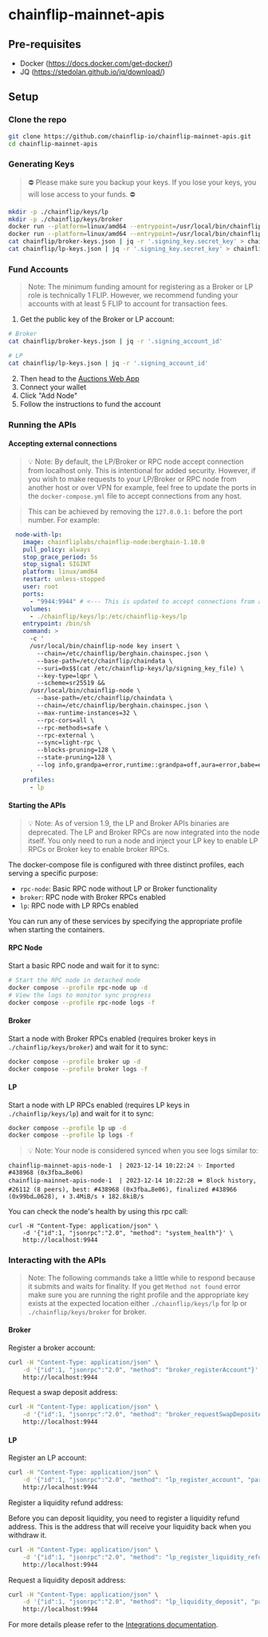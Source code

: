 # chainflip-mainnet-apis

## Pre-requisites
- Docker (https://docs.docker.com/get-docker/)
- JQ (https://stedolan.github.io/jq/download/)

## Setup
### Clone the repo

```bash
git clone https://github.com/chainflip-io/chainflip-mainnet-apis.git
cd chainflip-mainnet-apis
```

### Generating Keys

> ⛔️ Please make sure you backup your keys. If you lose your keys, you will lose access to your funds. ⛔️

```bash
mkdir -p ./chainflip/keys/lp
mkdir -p ./chainflip/keys/broker
docker run --platform=linux/amd64 --entrypoint=/usr/local/bin/chainflip-cli chainfliplabs/chainflip-cli:berghain-1.10.0 generate-keys --json > chainflip/lp-keys.json
docker run --platform=linux/amd64 --entrypoint=/usr/local/bin/chainflip-cli chainfliplabs/chainflip-cli:berghain-1.10.0 generate-keys --json > chainflip/broker-keys.json
cat chainflip/broker-keys.json | jq -r '.signing_key.secret_key' > chainflip/keys/broker/signing_key_file
cat chainflip/lp-keys.json | jq -r '.signing_key.secret_key' > chainflip/keys/lp/signing_key_file
```

### Fund Accounts

> Note: The minimum funding amount for registering as a Broker or LP role is technically 1 FLIP. However, we recommend funding your accounts with at least 5 FLIP to account for transaction fees.

1. Get the public key of the Broker or LP account:

```bash
# Broker
cat chainflip/broker-keys.json | jq -r '.signing_account_id'

# LP
cat chainflip/lp-keys.json | jq -r '.signing_account_id'
```

2. Then head to the [Auctions Web App](https://auctions.chainflip.io/nodes)
3. Connect your wallet
4. Click "Add Node"
5. Follow the instructions to fund the account

### Running the APIs


#### Accepting external connections

> 💡 Note: By default, the LP/Broker or RPC node accept connection from localhost only. This is intentional for added security. However, if you wish to make requests to your LP/Broker or RPC node from another host or over VPN for example, feel free to update the ports in the `docker-compose.yml` file to accept connections from any host.

> This can be achieved by removing the `127.0.0.1:` before the port number. For example:
```yaml
  node-with-lp:
    image: chainfliplabs/chainflip-node:berghain-1.10.0
    pull_policy: always
    stop_grace_period: 5s
    stop_signal: SIGINT
    platform: linux/amd64
    restart: unless-stopped
    user: root
    ports:
      - "9944:9944" # <--- This is updated to accept connections from any host
    volumes:
      - ./chainflip/keys/lp:/etc/chainflip-keys/lp
    entrypoint: /bin/sh
    command: >
      -c '
      /usr/local/bin/chainflip-node key insert \
        --chain=/etc/chainflip/berghain.chainspec.json \
        --base-path=/etc/chainflip/chaindata \
        --suri=0x$$(cat /etc/chainflip-keys/lp/signing_key_file) \
        --key-type=lqpr \
        --scheme=sr25519 &&
      /usr/local/bin/chainflip-node \
        --base-path=/etc/chainflip/chaindata \
        --chain=/etc/chainflip/berghain.chainspec.json \
        --max-runtime-instances=32 \
        --rpc-cors=all \
        --rpc-methods=safe \
        --rpc-external \
        --sync=light-rpc \
        --blocks-pruning=128 \
        --state-pruning=128 \
        --log info,grandpa=error,runtime::grandpa=off,aura=error,babe=error,txpool::api=error
      '
    profiles:
      - lp
```

#### Starting the APIs

> 💡 Note: As of version 1.9, the LP and Broker APIs binaries are deprecated. The LP and Broker RPCs are now integrated into the node itself. You only need to run a node and inject your LP key to enable LP RPCs or Broker key to enable broker RPCs.

The docker-compose file is configured with three distinct profiles, each serving a specific purpose:
- `rpc-node`: Basic RPC node without LP or Broker functionality
- `broker`: RPC node with Broker RPCs enabled
- `lp`: RPC node with LP RPCs enabled

You can run any of these services by specifying the appropriate profile when starting the containers.

#### RPC Node

Start a basic RPC node and wait for it to sync:
```bash
# Start the RPC node in detached mode
docker compose --profile rpc-node up -d
# View the logs to monitor sync progress
docker compose --profile rpc-node logs -f
```

#### Broker

Start a node with Broker RPCs enabled (requires broker keys in `./chainflip/keys/broker`) and wait for it to sync:
```bash
docker compose --profile broker up -d
docker compose --profile broker logs -f
```

#### LP

Start a node with LP RPCs enabled (requires LP keys in `./chainflip/keys/lp`) and wait for it to sync:
```bash
docker compose --profile lp up -d
docker compose --profile lp logs -f
```

> 💡 Note: Your node is considered synced when you see logs similar to:
```log
chainflip-mainnet-apis-node-1  | 2023-12-14 10:22:24 ✨ Imported #438968 (0x3fba…8e06)
chainflip-mainnet-apis-node-1  | 2023-12-14 10:22:28 ⏩ Block history, #26112 (8 peers), best: #438968 (0x3fba…8e06), finalized #438966 (0x99bd…0628), ⬇ 3.4MiB/s ⬆ 182.8kiB/s
```

You can check the node's health by using this rpc call:
```
curl -H "Content-Type: application/json" \
    -d '{"id":1, "jsonrpc":"2.0", "method": "system_health"}' \
    http://localhost:9944
```

### Interacting with the APIs

> Note: The following commands take a little while to respond because it submits and waits for finality. If you get `Method not found` error make sure you are running the right profile and the appropriate key exists at the expected location either `./chainflip/keys/lp` for lp or `./chainflip/keys/broker` for broker.


#### Broker

Register a broker account:

```bash
curl -H "Content-Type: application/json" \
    -d '{"id":1, "jsonrpc":"2.0", "method": "broker_registerAccount"}' \
    http://localhost:9944
```

Request a swap deposit address:

```bash
curl -H "Content-Type: application/json" \
    -d '{"id":1, "jsonrpc":"2.0", "method": "broker_requestSwapDepositAddress", "params": ["ETH", "FLIP","0xabababababababababababababababababababab", 0]}' \
    http://localhost:9944
```

#### LP

Register an LP account:

```bash
curl -H "Content-Type: application/json" \
    -d '{"id":1, "jsonrpc":"2.0", "method": "lp_register_account", "params": [0]}' \
    http://localhost:9944
```
Register a liquidity refund address:

Before you can deposit liquidity, you need to register a liquidity refund address. This is the address that will receive your liquidity back when you withdraw it.

```bash
curl -H "Content-Type: application/json" \
    -d '{"id":1, "jsonrpc":"2.0", "method": "lp_register_liquidity_refund_address", "params": {"chain": "Ethereum", "address": "0xabababababababababababababababababababab"}}' \
    http://localhost:9944

```

Request a liquidity deposit address:

```bash
curl -H "Content-Type: application/json" \
    -d '{"id":1, "jsonrpc":"2.0", "method": "lp_liquidity_deposit", "params": ["ETH"]}' \
    http://localhost:9944
```

For more details please refer to the [Integrations documentation](https://docs.chainflip.io/integration/liquidity-provision/lp-api).
